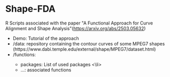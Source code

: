 # Shape-FDA
R Scripts associated with the paper "A Functional Approach for Curve Alignment and Shape Analysis"(https://arxiv.org/abs/2503.05632) <be>
 <ul>
  <li> Demo:  Tutorial of the approach</li>
  <li>/data: repository containing the contour curves of some MPEG7 shapes (https://www.dabi.temple.edu/external/shape/MPEG7/dataset.html)</li>
  <li>/functions: </li>
   <ul>
     <li>  packages: List of used packages <\li>
    <li>...: associated functions</li>     
   </ul>
</ul> 
  
    
